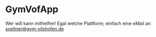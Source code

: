 GymVofApp
=========
Wer will kann mithelfen! Egal welche Plattform; einfach eine eMail an soellner@gym-vilshofen.de
